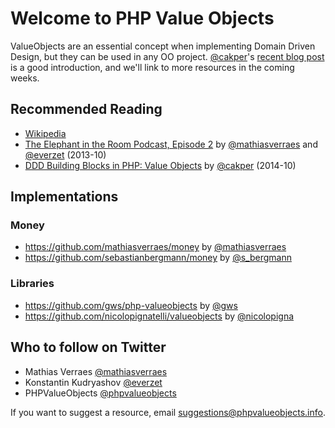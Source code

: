 # Welcome to PHP Value Objects
ValueObjects are an essential concept when implementing Domain Driven Design, but they can be used in any OO project. [@cakper](https://twitter.com/cakper)'s [recent blog post](http://kacper.gunia.me/blog/ddd-building-blocks-in-php-value-object) is a good introduction, and we'll link to more resources in the coming weeks.

## Recommended Reading
* [Wikipedia](https://en.wikipedia.org/wiki/Value_object)
* [The Elephant in the Room Podcast, Episode 2](http://elephantintheroom.io/blog/2013/10/episode-2-heart-and-soul-of-oop/) by [@mathiasverraes](https://twitter.com/mathiasverraes) and [@everzet](https://twitter.com/everzet) (2013-10)
* [DDD Building Blocks in PHP: Value Objects](http://kacper.gunia.me/blog/ddd-building-blocks-in-php-value-object) by [@cakper](https://twitter.com/cakper) (2014-10)

## Implementations
### Money
* <https://github.com/mathiasverraes/money> by [@mathiasverraes](https://twitter.com/mathiasverraes)
* <https://github.com/sebastianbergmann/money> by [@s_bergmann](https://twitter.com/s_bergmann)

### Libraries
* <https://github.com/gws/php-valueobjects> by [@gws](https://gitlab.com/u/gws)
* <https://github.com/nicolopignatelli/valueobjects> by [@nicolopigna](https://twitter.com/nicolopigna)

## Who to follow on Twitter
* Mathias Verraes [@mathiasverraes](https://twitter.com/mathiasverraes)
* Konstantin Kudryashov [@everzet](https://twitter.com/everzet)
* PHPValueObjects [@phpvalueobjects](https://twitter.com/phpvalueobjects)

If you want to suggest a resource, email suggestions@phpvalueobjects.info.

